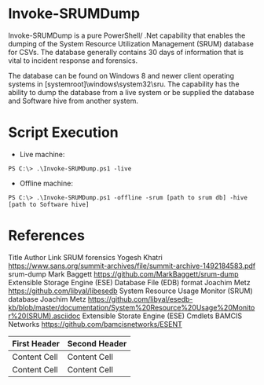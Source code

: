 # Invoke-SRUMDump
Invoke-SRUMDump is a pure PowerShell/ .Net capability that enables the dumping of the System Resource Utilization Management (SRUM) database for CSVs. The database generally contains 30 days of information that is vital to incident response and forensics. 

The database can be found on Windows 8 and newer client operating systems in [systemroot]\windows\system32\sru\. The capability has the ability to dump the database from a live system or be supplied the database and Software hive from another system. 

# Script Execution
* Live machine:
```
PS C:\> .\Invoke-SRUMDump.ps1 -live 
```

* Offline machine:
```
PS C:\> .\Invoke-SRUMDump.ps1 -offline -srum [path to srum db] -hive [path to Software hive]

```

# References
Title	Author	Link
SRUM forensics	Yogesh Khatri	https://www.sans.org/summit-archives/file/summit-archive-1492184583.pdf
srum-dump	Mark Baggett	https://github.com/MarkBaggett/srum-dump
Extensible Storage Engine (ESE) Database File (EDB) format	Joachim Metz	https://github.com/libyal/libesedb
System Resource Usage Monitor (SRUM) database	Joachim Metz	https://github.com/libyal/esedb-kb/blob/master/documentation/System%20Resource%20Usage%20Monitor%20(SRUM).asciidoc
Extensible Storate Engine (ESE) Cmdlets	BAMCIS Networks	https://github.com/bamcisnetworks/ESENT


| First Header  | Second Header |
| ------------- | ------------- |
| Content Cell  | Content Cell  |
| Content Cell  | Content Cell  |
